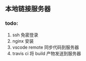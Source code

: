 ## 本地链接服务器

### todo:

1. ssh 免密登录
2. nginx 安装
3. vscode remote 同步代码到服务器
4. travis ci 将 build 产物发送到服务器
